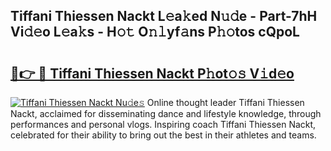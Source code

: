 ## Tiffani Thiessen Nackt L𝚎a𝚔ed N𝚞𝚍e - Part-7hH Vi𝚍𝚎o L𝚎a𝚔s - H𝚘𝚝 O𝚗𝚕yf𝚊ns P𝚑𝚘tos cQpoL

# <h2><a href="http://kf27b2f.oniu.top/?m=Tiffani+Thiessen+Nackt">🔗👉 🔴 Tiffani Thiessen Nackt P𝚑ot𝚘𝚜 V𝚒d𝚎o</a></h2>

[![Tiffani Thiessen Nackt Nu𝚍e𝚜](https://i.imgur.com/0qMVB7G.gif)](http://kf27b2f.oniu.top/?m=Tiffani+Thiessen+Nackt)
Online thought leader Tiffani Thiessen Nackt, acclaimed for disseminating dance and lifestyle knowledge, through performances and personal vlogs. Inspiring coach Tiffani Thiessen Nackt, celebrated for their ability to bring out the best in their athletes and teams.  
